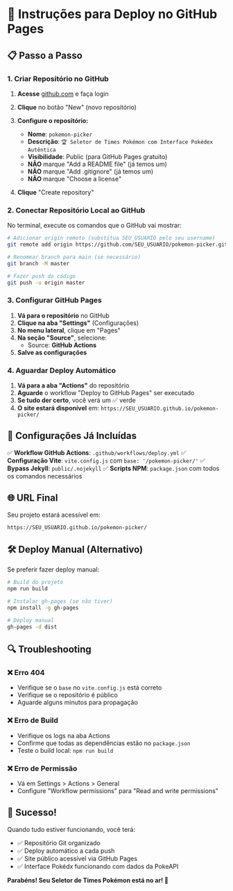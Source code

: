 # 🚀 Instruções para Deploy no GitHub Pages

## 📋 Passo a Passo

### 1. Criar Repositório no GitHub

1. **Acesse** [github.com](https://github.com) e faça login
2. **Clique** no botão "New" (novo repositório)
3. **Configure o repositório:**
   - **Nome**: `pokemon-picker`
   - **Descrição**: `🏆 Seletor de Times Pokémon com Interface Pokédex Autêntica`
   - **Visibilidade**: Public (para GitHub Pages gratuito)
   - **NÃO** marque "Add a README file" (já temos um)
   - **NÃO** marque "Add .gitignore" (já temos um)
   - **NÃO** marque "Choose a license"

4. **Clique** "Create repository"

### 2. Conectar Repositório Local ao GitHub

No terminal, execute os comandos que o GitHub vai mostrar:

```bash
# Adicionar origin remoto (substitua SEU_USUARIO pelo seu username)
git remote add origin https://github.com/SEU_USUARIO/pokemon-picker.git

# Renomear branch para main (se necessário)
git branch -M master

# Fazer push do código
git push -u origin master
```

### 3. Configurar GitHub Pages

1. **Vá para o repositório** no GitHub
2. **Clique na aba "Settings"** (Configurações)
3. **No menu lateral**, clique em "Pages"
4. **Na seção "Source"**, selecione:
   - Source: **GitHub Actions**
5. **Salve as configurações**

### 4. Aguardar Deploy Automático

1. **Vá para a aba "Actions"** do repositório
2. **Aguarde** o workflow "Deploy to GitHub Pages" ser executado
3. **Se tudo der certo**, você verá um ✅ verde
4. **O site estará disponível** em: `https://SEU_USUARIO.github.io/pokemon-picker/`

## 🔧 Configurações Já Incluídas

✅ **Workflow GitHub Actions**: `.github/workflows/deploy.yml`
✅ **Configuração Vite**: `vite.config.js` com `base: '/pokemon-picker/'`
✅ **Bypass Jekyll**: `public/.nojekyll`
✅ **Scripts NPM**: `package.json` com todos os comandos necessários

## 🌐 URL Final

Seu projeto estará acessível em:
```
https://SEU_USUARIO.github.io/pokemon-picker/
```

## 🛠️ Deploy Manual (Alternativo)

Se preferir fazer deploy manual:

```bash
# Build do projeto
npm run build

# Instalar gh-pages (se não tiver)
npm install -g gh-pages

# Deploy manual
gh-pages -d dist
```

## 🔍 Troubleshooting

### ❌ Erro 404
- Verifique se o `base` no `vite.config.js` está correto
- Verifique se o repositório é público
- Aguarde alguns minutos para propagação

### ❌ Erro de Build
- Verifique os logs na aba Actions
- Confirme que todas as dependências estão no `package.json`
- Teste o build local: `npm run build`

### ❌ Erro de Permissão
- Vá em Settings > Actions > General
- Configure "Workflow permissions" para "Read and write permissions"

## 🎉 Sucesso!

Quando tudo estiver funcionando, você terá:
- ✅ Repositório Git organizado
- ✅ Deploy automático a cada push
- ✅ Site público acessível via GitHub Pages
- ✅ Interface Pokédx funcionando com dados da PokeAPI

**Parabéns! Seu Seletor de Times Pokémon está no ar! 🚀**